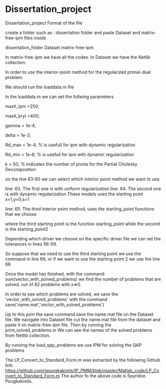 # Dissertation_project
Dissertation_project
Format of the file

create a folder such as : dissertation folder and paste Dataset and matrix-free-ipm files inside

dissertation_folder
	Dataset
	matrix-free-ipm


In matrix-free-ipm we have all the codes.
In Dataset we have the Netlib collection.


In order to use the interior-point method for the regularized primal-dual problem.

We should run the loaddata.m file

In the loaddata.m we can set the follwing parameters


maxit_ipm =250;

maxit_kryl =400;

gamma = 1e-4; 

delta = 1e-3;

Rd_max = 1e-4; % is usefull for ipm with dynamic regularization

Rd_min = 1e-6; % is usefull for ipm with dynamic regularization

k = 50; % indicates the number of pivots for the Partial Cholesky Decomposition

on the line 63-65 we can select which interior point method we want to use

line: 63. The first one is with uniform regularization
line: 64. The second one is with dynamic regularization
These models uses the starting point x=1,y=0,s=1

line: 65. The third interior point method, uses the starting_point functions that we choose


where the third starting point is the function starting_point while the second is the starting_point2

Depending which driver we choose on the specific driver file we can set the tolerances
in lines 56-59.


So suppose that we need to use the third starting point we use the command
in line 69, or if we want to use the starting point 2 we use the line 68

Once the model has finished, with the command: sum(vector_with_solved_problems)
we find the number of problems that are solved, out of 82 problems with x=>0.

In order to see which problems are solved, we save the 'vector_with_solved_problems'
with the command save('name.mat','vector_with_solved_problems')

Up to this poin the save command save the name.mat file on the Dataset file. 
We navigate into Dataset file cut the name.mat file from the dataset and paste it on
matrix-free-ipm file. Then by running the print_solved_problems.m 
We can see the names of the solved problems from Netlib collection.

By running the load_qap_problems we use IPM  for solving the QAP problems

The LP_Convert_to_Standard_Form.m was extracted by the following Github link: https://github.com/spougkakiotis/IP_PMM/blob/master/Matlab_code/LP_Convert_to_Standard_Form.m
The author fo the above code is Spyridon Pougkakiotis.
